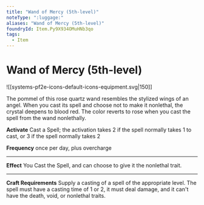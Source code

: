 ```yaml
---
title: "Wand of Mercy (5th-level)"
noteType: ":luggage:"
aliases: "Wand of Mercy (5th-level)"
foundryId: Item.Py9X934OMuHNb3qo
tags:
  - Item
---
```


# Wand of Mercy (5th-level)
![[systems-pf2e-icons-default-icons-equipment.svg|150]]

The pommel of this rose quartz wand resembles the stylized wings of an angel. When you cast its spell and choose not to make it nonlethal, the crystal deepens to blood red. The color reverts to rose when you cast the spell from the wand nonlethally.

**Activate** Cast a Spell; the activation takes 2 if the spell normally takes 1 to cast, or 3 if the spell normally takes 2

**Frequency** once per day, plus overcharge

* * *

**Effect** You Cast the Spell, and can choose to give it the nonlethal trait.

* * *

**Craft Requirements** Supply a casting of a spell of the appropriate level. The spell must have a casting time of 1 or 2, it must deal damage, and it can't have the death, void, or nonlethal traits.

